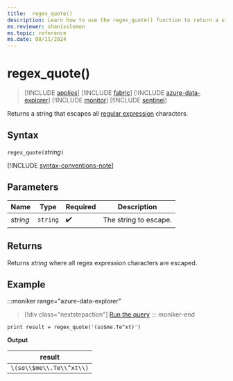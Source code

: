```yaml
---
title:  regex_quote()
description: Learn how to use the regex_quote() function to return a string that escapes all regular expression characters.
ms.reviewer: shanisolomon
ms.topic: reference
ms.date: 08/11/2024
---
```

# regex_quote()

> [!INCLUDE [applies](../includes/applies-to-version/applies.md)] [!INCLUDE [fabric](../includes/applies-to-version/fabric.md)] [!INCLUDE [azure-data-explorer](../includes/applies-to-version/azure-data-explorer.md)] [!INCLUDE [monitor](../includes/applies-to-version/monitor.md)] [!INCLUDE [sentinel](../includes/applies-to-version/sentinel.md)]

Returns a string that escapes all [regular expression](regex.md) characters.

## Syntax

`regex_quote(`*string*`)`

[!INCLUDE [syntax-conventions-note](../includes/syntax-conventions-note.md)]

## Parameters

| Name | Type | Required | Description |
|--|--|--|--|
| *string* | `string` |  :heavy_check_mark: | The string to escape.|

## Returns

Returns *string* where all regex expression characters are escaped.

## Example

:::moniker range="azure-data-explorer"
> [!div class="nextstepaction"]
> <a href="https://dataexplorer.azure.com/clusters/help/databases/Samples?query=H4sIAAAAAAAAAysoyswrUShKLS7NKVGwBTLSUyviC0vzS1I11DWK81VyU/VCUuMqSjTVNQH+BIvaKwAAAA==" target="_blank">Run the query</a>
::: moniker-end

```kusto
print result = regex_quote('(so$me.Te^xt)')
```

**Output**

| result |
|---|
| `\(so\\$me\\.Te\\^xt\\)` |
